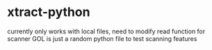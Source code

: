 # xtract-python

currently only works with local files, need to modify read function for scanner
GOL is just a random python file to test scanning features
